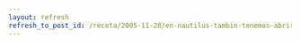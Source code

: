 ```yaml
---
layout: refresh
refresh_to_post_id: /receta/2005-11-28/en-nautilus-tambin-tenemos-abrir-terminal-aqu
---
```


